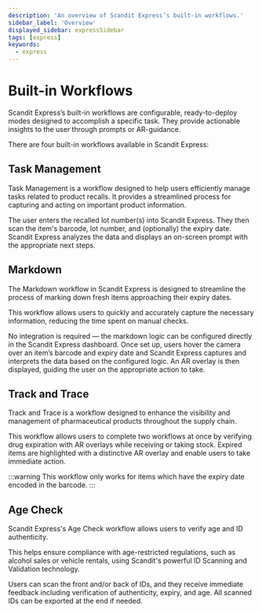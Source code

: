 ```yaml
---
description: 'An overview of Scandit Express’s built-in workflows.'
sidebar_label: 'Overview'
displayed_sidebar: expressSidebar
tags: [express]
keywords:
  - express
---
```


# Built-in Workflows

Scandit Express’s built-in workflows are configurable, ready-to-deploy modes designed to accomplish a specific task. They provide actionable insights to the user through prompts or AR-guidance.

There are four built-in workflows available in Scandit Express:

## Task Management

Task Management is a workflow designed to help users efficiently manage tasks related to product recalls. It provides a streamlined process for capturing and acting on important product information.

The user enters the recalled lot number(s) into Scandit Express. They then scan the item's barcode, lot number, and (optionally) the expiry date. Scandit Express analyzes the data and displays an on-screen prompt with the appropriate next steps.

## Markdown

The Markdown workflow in Scandit Express is designed to streamline the process of marking down fresh items approaching their expiry dates.

This workflow allows users to quickly and accurately capture the necessary information, reducing the time spent on manual checks.

No integration is required — the markdown logic can be configured directly in the Scandit Express dashboard. Once set up, users hover the camera over an item’s barcode and expiry date and Scandit Express captures and interprets the data based on the configured logic. An AR overlay is then displayed, guiding the user on the appropriate action to take.

## Track and Trace

Track and Trace is a workflow designed to enhance the visibility and management of pharmaceutical products throughout the supply chain.

This workflow allows users to complete two workflows at once by verifying drug expiration with AR overlays while receiving or taking stock. Expired items are highlighted with a distinctive AR overlay and enable users to take immediate action. 

:::warning
This workflow only works for items which have the expiry date encoded in the barcode.
:::

## Age Check

Scandit Express's Age Check workflow allows users to verify age and ID authenticity.

This helps ensure compliance with age-restricted regulations, such as alcohol sales or vehicle rentals, using Scandit's powerful ID Scanning and Validation technology.

Users can scan the front and/or back of IDs, and they receive immediate feedback including verification of authenticity, expiry, and age. All scanned IDs can be exported at the end if needed.
